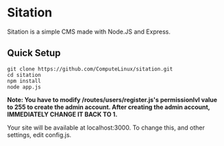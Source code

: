 Sitation
========
Sitation is a simple CMS made with Node.JS and Express.

Quick Setup
-----------
    git clone https://github.com/ComputeLinux/sitation.git
    cd sitation
    npm install
    node app.js

**Note: You have to modify /routes/users/register.js's permissionlvl value to 255 to create the admin account. After creating the admin account, IMMEDIATELY CHANGE IT BACK TO 1.**

Your site will be available at localhost:3000. To change this, and other settings, edit config.js.
